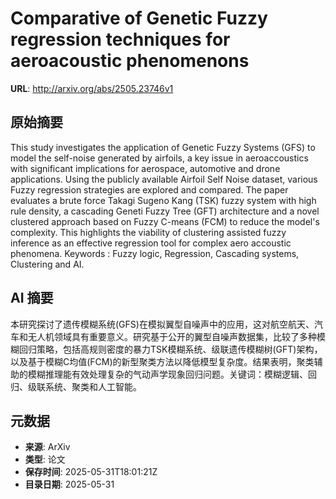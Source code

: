 # Comparative of Genetic Fuzzy regression techniques for aeroacoustic phenomenons

**URL**: http://arxiv.org/abs/2505.23746v1

## 原始摘要

This study investigates the application of Genetic Fuzzy Systems (GFS) to
model the self-noise generated by airfoils, a key issue in aeroaccoustics with
significant implications for aerospace, automotive and drone applications.
Using the publicly available Airfoil Self Noise dataset, various Fuzzy
regression strategies are explored and compared. The paper evaluates a brute
force Takagi Sugeno Kang (TSK) fuzzy system with high rule density, a cascading
Geneti Fuzzy Tree (GFT) architecture and a novel clustered approach based on
Fuzzy C-means (FCM) to reduce the model's complexity. This highlights the
viability of clustering assisted fuzzy inference as an effective regression
tool for complex aero accoustic phenomena. Keywords : Fuzzy logic, Regression,
Cascading systems, Clustering and AI.


## AI 摘要

本研究探讨了遗传模糊系统(GFS)在模拟翼型自噪声中的应用，这对航空航天、汽车和无人机领域具有重要意义。研究基于公开的翼型自噪声数据集，比较了多种模糊回归策略，包括高规则密度的暴力TSK模糊系统、级联遗传模糊树(GFT)架构，以及基于模糊C均值(FCM)的新型聚类方法以降低模型复杂度。结果表明，聚类辅助的模糊推理能有效处理复杂的气动声学现象回归问题。关键词：模糊逻辑、回归、级联系统、聚类和人工智能。

## 元数据

- **来源**: ArXiv
- **类型**: 论文
- **保存时间**: 2025-05-31T18:01:21Z
- **目录日期**: 2025-05-31
